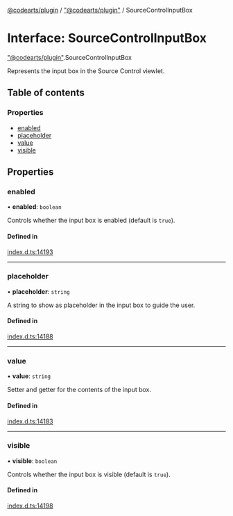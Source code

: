 [@codearts/plugin](../README.md) / ["@codearts/plugin"](../modules/_codearts_plugin_.md) / SourceControlInputBox

# Interface: SourceControlInputBox

["@codearts/plugin"](../modules/_codearts_plugin_.md).SourceControlInputBox

Represents the input box in the Source Control viewlet.

## Table of contents

### Properties

- [enabled](codearts_plugin_.SourceControlInputBox.md#enabled)
- [placeholder](codearts_plugin_.SourceControlInputBox.md#placeholder)
- [value](codearts_plugin_.SourceControlInputBox.md#value)
- [visible](codearts_plugin_.SourceControlInputBox.md#visible)

## Properties

### enabled

• **enabled**: `boolean`

Controls whether the input box is enabled (default is `true`).

#### Defined in

[index.d.ts:14193](https://github.com/huaweicloud/cloudide-plugin-api/blob/4d28848/index.d.ts#L14193)

___

### placeholder

• **placeholder**: `string`

A string to show as placeholder in the input box to guide the user.

#### Defined in

[index.d.ts:14188](https://github.com/huaweicloud/cloudide-plugin-api/blob/4d28848/index.d.ts#L14188)

___

### value

• **value**: `string`

Setter and getter for the contents of the input box.

#### Defined in

[index.d.ts:14183](https://github.com/huaweicloud/cloudide-plugin-api/blob/4d28848/index.d.ts#L14183)

___

### visible

• **visible**: `boolean`

Controls whether the input box is visible (default is `true`).

#### Defined in

[index.d.ts:14198](https://github.com/huaweicloud/cloudide-plugin-api/blob/4d28848/index.d.ts#L14198)
